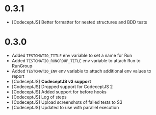 # 0.3.1

* [CodeceptJS] Better formatter for nested structures and BDD tests

# 0.3.0

* Added `TESTOMATIO_TITLE` env variable to set a name for Run
* Added `TESTOMATIO_RUNGROUP_TITLE` env variable to attach Run to RunGroup
* Added `TESTOMATIO_ENV` env variable to attach additional env values to report
* [CodeceptJS] **CodeceptJS v3 support**
* [CodeceptJS] Dropped support for CodeceptJS 2
* [CodeceptJS] Added support for before hooks
* [CodeceptJS] Log of steps
* [CodeceptJS] Upload screenshots of failed tests to S3
* [CodeceptJS] Updated to use with parallel execution
